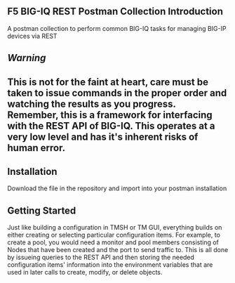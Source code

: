F5 BIG-IQ REST Postman Collection Introduction
----------------------
A postman collection to perform common BIG-IQ tasks for managing BIG-IP devices via REST

*Warning* 
------------
This is not for the faint at heart, care must be taken to issue commands in the proper order and watching the results as you progress. Remember, this is a framework for interfacing with the REST API of BIG-IQ. This operates at a very low level and has it's inherent risks of human error.
------------

Installation
------------

Download the file in the repository and import into your postman installation

Getting Started
------------

Just like building a configuration in TMSH or TM GUI, everything builds on either creating or selecting particular configuration items.
For example, to create a pool, you would need a monitor and pool members consisting of Nodes that have been created and the port to send traffic to. This is all done by issueing queries to the REST API and then storing the needed configuration items' information into the environment variables that are used in later calls to create, modify, or delete objects.


